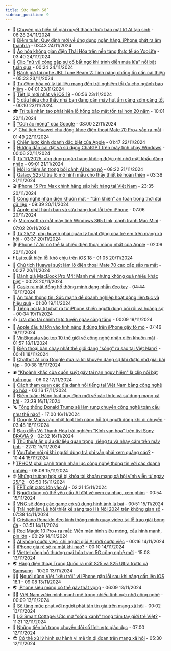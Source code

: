 ```yaml
---
title: Sức Mạnh Số
sidebar_position: 9
---
```


<!-- dantri-suc-manh-so:START -->
- 🐻 [Chuyên gia hiến kế giải quyết thách thức bảo mật từ AI tạo sinh](https://dantri.com.vn/suc-manh-so/chuyen-gia-hien-ke-giai-quyet-thach-thuc-bao-mat-tu-ai-tao-sinh-20241123165611083.htm) - 06:28 24/11/2024
- 💄 [Điểm tuần: Quy định mới về ứng dụng ngân hàng, iPhone phát ra âm thanh lạ](https://dantri.com.vn/suc-manh-so/diem-tuan-quy-dinh-moi-ve-ung-dung-ngan-hang-iphone-phat-ra-am-thanh-la-20241123234111420.htm) - 03:43 24/11/2024
- 🚀 [Ảo hóa không gian điện Thái Hòa trên nền tảng thực tế ảo YooLife](https://dantri.com.vn/suc-manh-so/ao-hoa-khong-gian-dien-thai-hoa-tren-nen-tang-thuc-te-ao-yoolife-20241123230706468.htm) - 03:40 24/11/2024
- 👹 [Clip &quot;nữ vũ công gặp sự cố bất ngờ khi trình diễn múa lửa&quot; nổi bật tuần qua](https://dantri.com.vn/suc-manh-so/clip-nu-vu-cong-gap-su-co-bat-ngo-khi-trinh-dien-mua-lua-noi-bat-tuan-qua-20241124044115310.htm) - 00:24 24/11/2024
- 🤭 [Đánh giá tai nghe JBL Tune Beam 2: Tính năng chống ồn cần cải thiện](https://dantri.com.vn/suc-manh-so/danh-gia-tai-nghe-jbl-tune-beam-2-tinh-nang-chong-on-can-cai-thien-20241122154831059.htm) - 05:23 23/11/2024
- 🗽 [Tự động hóa xử lý tài liệu mang đến trải nghiệm tối ưu cho ngành bảo hiểm](https://dantri.com.vn/suc-manh-so/tu-dong-hoa-xu-ly-tai-lieu-mang-den-trai-nghiem-toi-uu-cho-nganh-bao-hiem-20241123103805269.htm) - 04:01 23/11/2024
- 🧰 [Tiết lộ mới nhất về iOS 19](https://dantri.com.vn/suc-manh-so/tiet-lo-moi-nhat-ve-ios-19-20241122153459884.htm) - 00:56 23/11/2024
- 🤭 [5 dấu hiệu cho thấy nhà bạn đang cần máy hút ẩm càng sớm càng tốt](https://dantri.com.vn/suc-manh-so/5-dau-hieu-cho-thay-nha-ban-dang-can-may-hut-am-cang-som-cang-tot-20241123015817079.htm) - 00:10 23/11/2024
- 🎓 [Trí tuệ nhân tạo phát hiện lỗ hổng bảo mật tồn tại hơn 20 năm](https://dantri.com.vn/suc-manh-so/tri-tue-nhan-tao-phat-hien-lo-hong-bao-mat-ton-tai-hon-20-nam-20241122153237980.htm) - 10:01 22/11/2024
- 🌮 [&quot;Cơn ác mộng&quot; của Google](https://dantri.com.vn/suc-manh-so/con-ac-mong-cua-google-20240510223456119.htm) - 08:00 22/11/2024
- 🪄 [Chủ tịch Huawei chủ động khoe điện thoại Mate 70 Pro+ sắp ra mắt](https://dantri.com.vn/suc-manh-so/chu-tich-huawei-chu-dong-khoe-dien-thoai-mate-70-pro-sap-ra-mat-20241121004000230.htm) - 01:49 22/11/2024
- 🥳 [Chiến lược kinh doanh đặc biệt của Apple](https://dantri.com.vn/suc-manh-so/chien-luoc-kinh-doanh-dac-biet-cua-apple-20241121230704230.htm) - 01:47 22/11/2024
- 👺 [Hướng dẫn cài đặt và sử dụng ChatGPT trên máy tính chạy Windows](https://dantri.com.vn/suc-manh-so/huong-dan-cai-dat-va-su-dung-chatgpt-tren-may-tinh-chay-windows-20241122010410870.htm) - 00:06 22/11/2024
- 💂 [Từ 1/1/2025, ứng dụng ngân hàng không được ghi nhớ mật khẩu đăng nhập](https://dantri.com.vn/suc-manh-so/tu-112025-ung-dung-ngan-hang-khong-duoc-ghi-nho-mat-khau-dang-nhap-20241121152523605.htm) - 09:01 21/11/2024
- 🦆 [Mối lo tiềm ẩn trong bối cảnh AI bùng nổ](https://dantri.com.vn/suc-manh-so/moi-lo-tiem-an-trong-boi-canh-ai-bung-no-20241121130521574.htm) - 08:22 21/11/2024
- 📝 [Galaxy S25 Ultra lộ mô hình mẫu cho thấy thiết kế hoàn thiện](https://dantri.com.vn/suc-manh-so/galaxy-s25-ultra-lo-mo-hinh-mau-cho-thay-thiet-ke-hoan-thien-20241121092823481.htm) - 03:36 21/11/2024
- 🎬 [iPhone 15 Pro Max chính hãng sắp hết hàng tại Việt Nam](https://dantri.com.vn/suc-manh-so/iphone-15-pro-max-chinh-hang-sap-het-hang-tai-viet-nam-20241120165241775.htm) - 23:35 20/11/2024
- 🐘 [Công nghệ nhận diện khuôn mặt - &quot;tấm khiên&quot; an toàn trong thời đại dữ liệu](https://dantri.com.vn/suc-manh-so/cong-nghe-nhan-dien-khuon-mat-tam-khien-an-toan-trong-thoi-dai-du-lieu-20241120162906392.htm) - 09:39 20/11/2024
- 🌈 [Apple phát hành bản vá sửa hàng loạt lỗi trên iPhone](https://dantri.com.vn/suc-manh-so/apple-phat-hanh-ban-va-sua-hang-loat-loi-tren-iphone-20241120093802022.htm) - 07:06 20/11/2024
- 👍 [Microsoft ra mắt máy tính Windows 365 Link, cạnh tranh Mac Mini](https://dantri.com.vn/suc-manh-so/microsoft-ra-mat-may-tinh-windows-365-link-canh-tranh-mac-mini-20241120111138504.htm) - 07:02 20/11/2024
- 🤭 [Từ 25/12, phụ huynh phải quản lý hoạt động của trẻ em trên mạng xã hội](https://dantri.com.vn/suc-manh-so/tu-2512-phu-huynh-phai-quan-ly-hoat-dong-cua-tre-em-tren-mang-xa-hoi-20241119112821298.htm) - 03:37 20/11/2024
- 🎬 [iPhone 17 Air có thể là chiếc điện thoại mỏng nhất của Apple](https://dantri.com.vn/suc-manh-so/iphone-17-air-co-the-la-chiec-dien-thoai-mong-nhat-cua-apple-20241119133029776.htm) - 02:09 20/11/2024
- 🕴 [Lại xuất hiện lỗi khó chịu trên iOS 18](https://dantri.com.vn/suc-manh-so/lai-xuat-hien-loi-kho-chiu-tren-ios-18-20241119220256981.htm) - 01:05 20/11/2024
- 🎉 [Chủ tịch Huawei suýt làm lộ điện thoại Mate 70 cao cấp sắp ra mắt](https://dantri.com.vn/suc-manh-so/chu-tich-huawei-suyt-lam-lo-dien-thoai-mate-70-cao-cap-sap-ra-mat-20241118160142698.htm) - 00:27 20/11/2024
- 💯 [Đánh giá MacBook Pro M4: Mạnh mẽ nhưng không quá nhiều khác biệt](https://dantri.com.vn/suc-manh-so/danh-gia-macbook-pro-m4-manh-me-nhung-khong-qua-nhieu-khac-biet-20241120033100639.htm) - 00:23 20/11/2024
- 💼 [Casio ra mắt đồng hồ thông minh dạng nhẫn đeo tay](https://dantri.com.vn/suc-manh-so/casio-ra-mat-dong-ho-thong-minh-dang-nhan-deo-tay-20241119104701672.htm) - 04:44 19/11/2024
- 🦍 [An toàn thông tin: Sức mạnh để doanh nghiệp hoạt động liên tục và hiệu quả](https://dantri.com.vn/suc-manh-so/an-toan-thong-tin-suc-manh-de-doanh-nghiep-hoat-dong-lien-tuc-va-hieu-qua-20241119073257345.htm) - 01:00 19/11/2024
- 🤔 [Tiếng nói lạ tự phát ra từ iPhone khiến người dùng bối rối và hoảng sợ](https://dantri.com.vn/suc-manh-so/tieng-noi-la-tu-phat-ra-tu-iphone-khien-nguoi-dung-boi-roi-va-hoang-so-20241119003043748.htm) - 00:34 19/11/2024
- 👍 [Lừa đảo tài chính trực tuyến ngày càng tăng](https://dantri.com.vn/suc-manh-so/lua-dao-tai-chinh-truc-tuyen-ngay-cang-tang-20241118204053507.htm) - 00:09 19/11/2024
- 🎊 [Apple đầu tư lớn vào tính năng ít dùng trên iPhone gây tò mò](https://dantri.com.vn/suc-manh-so/apple-dau-tu-lon-vao-tinh-nang-it-dung-tren-iphone-gay-to-mo-20241118142959123.htm) - 07:46 18/11/2024
- 🗽 [VinBigdata vào top 10 thế giới về công nghệ nhận diện khuôn mặt](https://dantri.com.vn/suc-manh-so/vinbigdata-vao-top-10-the-gioi-ve-cong-nghe-nhan-dien-khuon-mat-20241118084421435.htm) - 01:57 18/11/2024
- 🔭 [Điện thoại bán chạy nhất thế giới đang &quot;sống&quot; ra sao tại Việt Nam?](https://dantri.com.vn/suc-manh-so/dien-thoai-ban-chay-nhat-the-gioi-dang-song-ra-sao-tai-viet-nam-20241117232723784.htm) - 00:41 18/11/2024
- 🤔 [Chatbot AI của Google đưa ra lời khuyên đáng sợ khi được nhờ giải bài tập](https://dantri.com.vn/suc-manh-so/chatbot-ai-cua-google-dua-ra-loi-khuyen-dang-so-khi-duoc-nho-giai-bai-tap-20241118003801535.htm) - 00:38 18/11/2024
- ⛽️ [&quot;Khoảnh khắc cửa cuốn suýt gây tai nạn nguy hiểm&quot; là clip nổi bật tuần qua](https://dantri.com.vn/suc-manh-so/khoanh-khac-cua-cuon-suyt-gay-tai-nan-nguy-hiem-la-clip-noi-bat-tuan-qua-20241117020039258.htm) - 06:02 17/11/2024
- 🤭 [Cách tham quan các địa danh nổi tiếng tại Việt Nam bằng công nghệ ảo hóa](https://dantri.com.vn/suc-manh-so/cach-tham-quan-cac-dia-danh-noi-tieng-tai-viet-nam-bang-cong-nghe-ao-hoa-20241115010545697.htm) - 03:16 17/11/2024
- 🫶 [Điểm tuần: Hàng loạt quy định mới về xác thực và sử dụng mạng xã hội](https://dantri.com.vn/suc-manh-so/diem-tuan-hang-loat-quy-dinh-moi-ve-xac-thuc-va-su-dung-mang-xa-hoi-20241116100906035.htm) - 23:39 16/11/2024
- 🪜 [Tổng thống Donald Trump sẽ làm rung chuyển công nghệ toàn cầu như thế nào?](https://dantri.com.vn/suc-manh-so/tong-thong-donald-trump-se-lam-rung-chuyen-cong-nghe-toan-cau-nhu-the-nao-20241114141753563.htm) - 17:00 16/11/2024
- 🚀 [Google Maps cập nhật loạt tính năng hỗ trợ người dùng khi di chuyển](https://dantri.com.vn/suc-manh-so/google-maps-cap-nhat-loat-tinh-nang-ho-tro-nguoi-dung-khi-di-chuyen-20241116090755344.htm) - 03:48 16/11/2024
- 🦏 [Đạo diễn Võ Thanh Hòa trải nghiệm &quot;Kính vạn hoa&quot; trên tivi Sony BRAVIA 9](https://dantri.com.vn/suc-manh-so/dao-dien-vo-thanh-hoa-trai-nghiem-kinh-van-hoa-tren-tivi-sony-bravia-9-20241116093156769.htm) - 02:32 16/11/2024
- 💃 [Thủ thuật ẩn giấu dữ liệu quan trọng, riêng tư và nhạy cảm trên máy tính](https://dantri.com.vn/suc-manh-so/thu-thuat-an-giau-du-lieu-quan-trong-rieng-tu-va-nhay-cam-tren-may-tinh-20241113001217426.htm) - 22:12 15/11/2024
- 🌁 [YouTube nói gì khi người dùng trả phí vẫn phải xem quảng cáo?](https://dantri.com.vn/suc-manh-so/youtube-noi-gi-khi-nguoi-dung-tra-phi-van-phai-xem-quang-cao-20241115155812393.htm) - 10:44 15/11/2024
- 🕴 [TPHCM phải cạnh tranh nhân lực công nghệ thông tin với các doanh nghiệp](https://dantri.com.vn/suc-manh-so/tphcm-phai-canh-tranh-nhan-luc-cong-nghe-thong-tin-voi-cac-doanh-nghiep-20241115144443217.htm) - 08:08 15/11/2024
- 🤓 [Những trường hợp sẽ bị khóa tài khoản mạng xã hội vĩnh viễn từ ngày 25/12](https://dantri.com.vn/suc-manh-so/nhung-truong-hop-se-bi-khoa-tai-khoan-mang-xa-hoi-vinh-vien-tu-ngay-2512-20241115102523324.htm) - 03:50 15/11/2024
- 🥳 [FPT đặt cược lớn vào AI](https://dantri.com.vn/suc-manh-so/fpt-dat-cuoc-lon-vao-ai-20241115001034143.htm) - 02:21 15/11/2024
- 🤔 [Người dùng có thể yêu cầu AI đặt vé xem ca nhạc, xem phim](https://dantri.com.vn/suc-manh-so/nguoi-dung-co-the-yeu-cau-ai-dat-ve-xem-ca-nhac-xem-phim-20241115005859491.htm) - 00:54 15/11/2024
- 🧐 [VNG sẽ đóng các game có sử dụng hình ảnh lá bài](https://dantri.com.vn/suc-manh-so/vng-se-dong-cac-game-co-su-dung-hinh-anh-la-bai-20241114205222382.htm) - 00:51 15/11/2024
- 🦣 [Trải nghiệm Lễ hội thiết kế sáng tạo Hà Nội 2024 trên không gian số](https://dantri.com.vn/suc-manh-so/trai-nghiem-le-hoi-thiet-ke-sang-tao-ha-noi-2024-tren-khong-gian-so-20241114141425199.htm) - 07:38 14/11/2024
- 🧐 [Cristiano Ronaldo đeo kính thông minh quay video tại lễ trao giải bóng đá](https://dantri.com.vn/suc-manh-so/cristiano-ronaldo-deo-kinh-thong-minh-quay-video-tai-le-trao-giai-bong-da-20241114104557617.htm) - 03:51 14/11/2024
- 🥸 [Red Magic 10 Pro+ ra mắt: Viền màn hình siêu mỏng, cấu hình mạnh, pin lớn](https://dantri.com.vn/suc-manh-so/red-magic-10-pro-ra-mat-vien-man-hinh-sieu-mong-cau-hinh-manh-pin-lon-20241114003904988.htm) - 00:29 14/11/2024
- 🤖 [AI không cướp việc, chỉ người giỏi AI mới cướp việc](https://dantri.com.vn/suc-manh-so/ai-khong-cuop-viec-chi-nguoi-gioi-ai-moi-cuop-viec-20241113231817110.htm) - 00:16 14/11/2024
- 👺 [iPhone giá rẻ sẽ ra mắt khi nào?](https://dantri.com.vn/suc-manh-so/iphone-gia-re-se-ra-mat-khi-nao-20241113235951248.htm) - 00:10 14/11/2024
- 🤭 [Viettel công bố thương mại hóa trạm 5G công nghệ mới](https://dantri.com.vn/suc-manh-so/viettel-cong-bo-thuong-mai-hoa-tram-5g-cong-nghe-moi-20241113155316549.htm) - 15:08 13/11/2024
- 🌏 [Hãng điện thoại Trung Quốc ra mắt S25 và S25 Ultra trước cả Samsung](https://dantri.com.vn/suc-manh-so/hang-dien-thoai-trung-quoc-ra-mat-s25-va-s25-ultra-truoc-ca-samsung-20241113160421659.htm) - 10:20 13/11/2024
- 🧑‍🏫 [Người dùng Việt &quot;kêu trời&quot; vì iPhone gặp lỗi sau khi nâng cấp lên iOS 18.1](https://dantri.com.vn/suc-manh-so/nguoi-dung-viet-keu-troi-vi-iphone-gap-loi-sau-khi-nang-cap-len-ios-181-20241113152137707.htm) - 09:08 13/11/2024
- 🌏 [iPhone siêu mỏng có thể gây thất vọng](https://dantri.com.vn/suc-manh-so/iphone-sieu-mong-co-the-gay-that-vong-20241112102214406.htm) - 06:09 13/11/2024
- 🧑‍🏫 [Việt Nam vươn mình mạnh mẽ trong nhiều lĩnh vực nhờ công nghệ](https://dantri.com.vn/suc-manh-so/viet-nam-vuon-minh-manh-me-trong-nhieu-linh-vuc-nho-cong-nghe-20241112154853992.htm) - 00:09 13/11/2024
- 🦣 [Sẽ tăng mức phạt với người phát tán tin giả trên mạng xã hội](https://dantri.com.vn/suc-manh-so/se-tang-muc-phat-voi-nguoi-phat-tan-tin-gia-tren-mang-xa-hoi-20241112181842734.htm) - 00:02 13/11/2024
- 🤔 [LG Smart Cottage: Ước mơ &quot;sống xanh&quot; trong tầm tay giới trẻ Việt?](https://dantri.com.vn/suc-manh-so/lg-smart-cottage-uoc-mo-song-xanh-trong-tam-tay-gioi-tre-viet-20241112182057459.htm) - 11:21 12/11/2024
- 🚦 [Những tiến bộ trong chuyển đổi số lĩnh vực giáo dục](https://dantri.com.vn/suc-manh-so/nhung-tien-bo-trong-chuyen-doi-so-linh-vuc-giao-duc-20241112130721731.htm) - 07:00 12/11/2024
- 😎 [Có thể xử lý hình sự hành vi mê tín dị đoan trên mạng xã hội](https://dantri.com.vn/suc-manh-so/co-the-xu-ly-hinh-su-hanh-vi-me-tin-di-doan-tren-mang-xa-hoi-20241112122639366.htm) - 05:30 12/11/2024<!-- dantri-suc-manh-so:END -->
